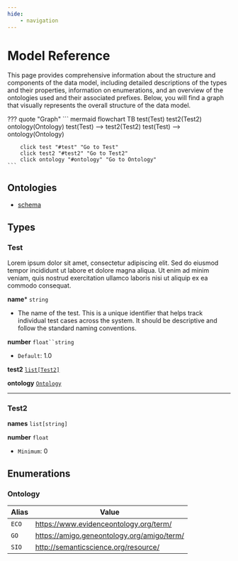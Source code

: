```yaml
---
hide:
    - navigation
---
```

# Model Reference

This page provides comprehensive information about the structure and components of the data model, including detailed descriptions of the types and their properties, information on enumerations, and an overview of the ontologies used and their associated prefixes. Below, you will find a graph that visually represents the overall structure of the data model.

??? quote "Graph"
    ``` mermaid
    flowchart TB
        test(Test)
        test2(Test2)
        ontology(Ontology)
        test(Test) --> test2(Test2)
        test(Test) --> ontology(Ontology)

        click test "#test" "Go to Test"
        click test2 "#test2" "Go to Test2"
        click ontology "#ontology" "Go to Ontology"
    ```


## Ontologies
- [schema](http://schema.org/)


## Types


### Test
Lorem ipsum dolor sit amet, consectetur adipiscing elit. Sed do eiusmod tempor incididunt ut labore et dolore magna aliqua. Ut enim ad minim veniam, quis nostrud exercitation ullamco laboris nisi ut aliquip ex ea commodo consequat.

__name__* `string`

- The name of the test. This is a unique identifier that helps track individual test cases across the system. It should be descriptive and follow the standard naming conventions.


__number__ `float``string`


- `Default`: 1.0

__test2__ [`list[Test2]`](#test2)


__ontology__ [`Ontology`](#ontology)


------

### Test2


__names__ `list[string]`


__number__ `float`

- `Minimum`: 0


## Enumerations

### Ontology

| Alias | Value |
|-------|-------|
| `ECO` | https://www.evidenceontology.org/term/ |
| `GO` | https://amigo.geneontology.org/amigo/term/ |
| `SIO` | http://semanticscience.org/resource/ |